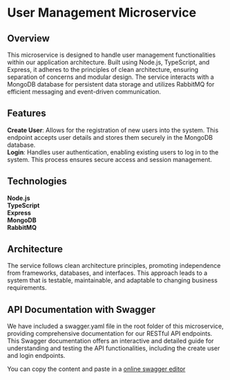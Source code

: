 # User Management Microservice
## Overview
This microservice is designed to handle user management functionalities within our application architecture. Built using Node.js, TypeScript, and Express, it adheres to the principles of clean architecture, ensuring separation of concerns and modular design. The service interacts with a MongoDB database for persistent data storage and utilizes RabbitMQ for efficient messaging and event-driven communication.

## Features
**Create User**: Allows for the registration of new users into the system. This endpoint accepts user details and stores them securely in the MongoDB database. <br/>
**Login**: Handles user authentication, enabling existing users to log in to the system. This process ensures secure access and session management.

## Technologies
**Node.js** <br/>
**TypeScript** <br/>
**Express** <br/>
**MongoDB** <br/>
**RabbitMQ**

## Architecture
The service follows clean architecture principles, promoting independence from frameworks, databases, and interfaces. This approach leads to a system that is testable, maintainable, and adaptable to changing business requirements.

## API Documentation with Swagger
We have included a swagger.yaml file in the root folder of this microservice, providing comprehensive documentation for our RESTful API endpoints. This Swagger documentation offers an interactive and detailed guide for understanding and testing the API functionalities, including the create user and login endpoints.

You can copy the content and paste in a [online swagger editor](https://editor.swagger.io/)
